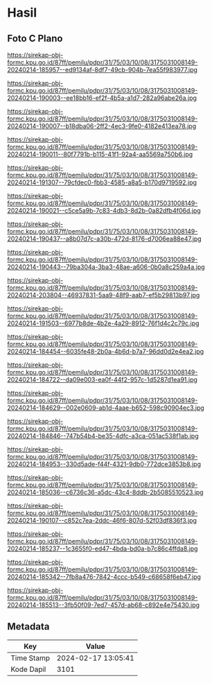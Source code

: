 # Hasil

## Foto C Plano

https://sirekap-obj-formc.kpu.go.id/87ff/pemilu/pdpr/31/75/03/10/08/3175031008149-20240214-185957--ed9134af-8df7-49cb-904b-7ea55f983977.jpg

https://sirekap-obj-formc.kpu.go.id/87ff/pemilu/pdpr/31/75/03/10/08/3175031008149-20240214-190003--ee18bb16-ef2f-4b5a-a1d7-282a96abe26a.jpg

https://sirekap-obj-formc.kpu.go.id/87ff/pemilu/pdpr/31/75/03/10/08/3175031008149-20240214-190007--b18dba06-2ff2-4ec3-9fe0-4182e413ea78.jpg

https://sirekap-obj-formc.kpu.go.id/87ff/pemilu/pdpr/31/75/03/10/08/3175031008149-20240214-190011--80f7791b-b115-41f1-92a4-aa5569a750b6.jpg

https://sirekap-obj-formc.kpu.go.id/87ff/pemilu/pdpr/31/75/03/10/08/3175031008149-20240214-191307--79cfdec0-fbb3-4585-a8a5-b170d9719592.jpg

https://sirekap-obj-formc.kpu.go.id/87ff/pemilu/pdpr/31/75/03/10/08/3175031008149-20240214-190021--c5ce5a9b-7c83-4db3-8d2b-0a82dfb4f06d.jpg

https://sirekap-obj-formc.kpu.go.id/87ff/pemilu/pdpr/31/75/03/10/08/3175031008149-20240214-190437--a8b07d7c-a30b-472d-8176-d7006ea88e47.jpg

https://sirekap-obj-formc.kpu.go.id/87ff/pemilu/pdpr/31/75/03/10/08/3175031008149-20240214-190443--79ba304a-3ba3-48ae-a606-0b0a8c259a4a.jpg

https://sirekap-obj-formc.kpu.go.id/87ff/pemilu/pdpr/31/75/03/10/08/3175031008149-20240214-203804--46937831-5aa9-48f9-aab7-ef5b29813b97.jpg

https://sirekap-obj-formc.kpu.go.id/87ff/pemilu/pdpr/31/75/03/10/08/3175031008149-20240214-191503--6977b8de-4b2e-4a29-8912-76f1d4c2c79c.jpg

https://sirekap-obj-formc.kpu.go.id/87ff/pemilu/pdpr/31/75/03/10/08/3175031008149-20240214-184454--6035fe48-2b0a-4b6d-b7a7-96dd0d2e4ea2.jpg

https://sirekap-obj-formc.kpu.go.id/87ff/pemilu/pdpr/31/75/03/10/08/3175031008149-20240214-184722--da09e003-ea0f-44f2-957c-1d5287d1ea91.jpg

https://sirekap-obj-formc.kpu.go.id/87ff/pemilu/pdpr/31/75/03/10/08/3175031008149-20240214-184629--002e0609-ab1d-4aae-b652-598c90904ec3.jpg

https://sirekap-obj-formc.kpu.go.id/87ff/pemilu/pdpr/31/75/03/10/08/3175031008149-20240214-184846--747b54b4-be35-4dfc-a3ca-051ac538f1ab.jpg

https://sirekap-obj-formc.kpu.go.id/87ff/pemilu/pdpr/31/75/03/10/08/3175031008149-20240214-184953--330d5ade-f44f-4321-9db0-772dce3853b8.jpg

https://sirekap-obj-formc.kpu.go.id/87ff/pemilu/pdpr/31/75/03/10/08/3175031008149-20240214-185036--c6736c36-a5dc-43c4-8ddb-2b5085510523.jpg

https://sirekap-obj-formc.kpu.go.id/87ff/pemilu/pdpr/31/75/03/10/08/3175031008149-20240214-190107--c852c7ea-2ddc-46f6-807d-52f03df836f3.jpg

https://sirekap-obj-formc.kpu.go.id/87ff/pemilu/pdpr/31/75/03/10/08/3175031008149-20240214-185237--1c3655f0-ed47-4bda-bd0a-b7c86c4ffda8.jpg

https://sirekap-obj-formc.kpu.go.id/87ff/pemilu/pdpr/31/75/03/10/08/3175031008149-20240214-185342--7fb8a476-7842-4ccc-b549-c68658f6eb47.jpg

https://sirekap-obj-formc.kpu.go.id/87ff/pemilu/pdpr/31/75/03/10/08/3175031008149-20240214-185513--3fb50f09-7ed7-457d-ab68-c892e4e75430.jpg


## Metadata

| Key        | Value               |
| ---------- | ------------------- |
| Time Stamp | 2024-02-17 13:05:41 |
| Kode Dapil | 3101                |



